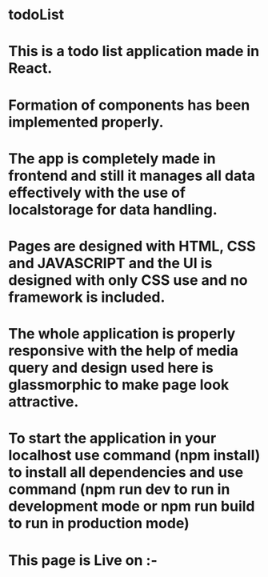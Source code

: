 # todoList
# This is a todo list application made in React.

# Formation of components has been implemented properly.
# The app is completely made in frontend and still it manages all data effectively with the use of localstorage for data handling.
# Pages are designed with HTML, CSS and JAVASCRIPT and the UI is designed with only CSS use and no framework is included.
# The whole application is properly responsive with the help of media query and design used here is glassmorphic to make page look attractive.

# To start the application in your localhost use command (npm install) to install all dependencies and use command (npm run dev to run in development mode or npm run build to run in production mode)

# This page is Live on :-


